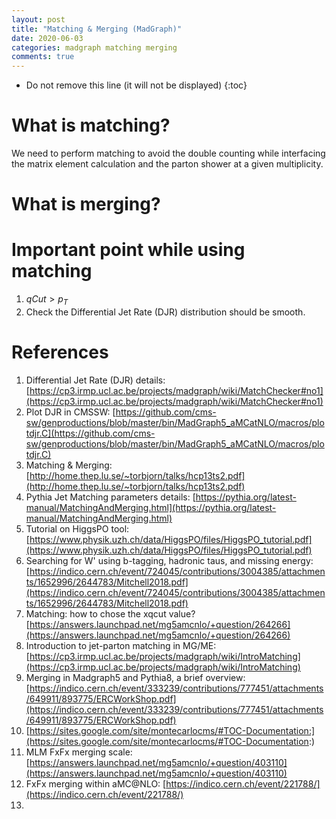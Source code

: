 ```yaml
---
layout: post
title: "Matching & Merging (MadGraph)"
date: 2020-06-03
categories: madgraph matching merging
comments: true
---
```


- Do not remove this line (it will not be displayed)
  {:toc}

# What is matching?

We need to perform matching to avoid the double counting while interfacing the matrix element calculation and the parton shower at a given multiplicity.

# What is merging?

# Important point while using matching

1. $qCut > p_{T}$
2. Check the Differential Jet Rate (DJR) distribution should be smooth.

# References

1. Differential Jet Rate (DJR) details: [https://cp3.irmp.ucl.ac.be/projects/madgraph/wiki/MatchChecker#no1](https://cp3.irmp.ucl.ac.be/projects/madgraph/wiki/MatchChecker#no1)
2. Plot DJR in CMSSW: [https://github.com/cms-sw/genproductions/blob/master/bin/MadGraph5_aMCatNLO/macros/plotdjr.C](https://github.com/cms-sw/genproductions/blob/master/bin/MadGraph5_aMCatNLO/macros/plotdjr.C)
3. Matching & Merging: [http://home.thep.lu.se/~torbjorn/talks/hcp13ts2.pdf](http://home.thep.lu.se/~torbjorn/talks/hcp13ts2.pdf)
4. Pythia Jet Matching parameters details: [https://pythia.org/latest-manual/MatchingAndMerging.html](https://pythia.org/latest-manual/MatchingAndMerging.html)
5. Tutorial on HiggsPO tool: [https://www.physik.uzh.ch/data/HiggsPO/files/HiggsPO_tutorial.pdf](https://www.physik.uzh.ch/data/HiggsPO/files/HiggsPO_tutorial.pdf)
6. Searching for W' using b-tagging, hadronic taus, and missing energy: [https://indico.cern.ch/event/724045/contributions/3004385/attachments/1652996/2644783/Mitchell2018.pdf](https://indico.cern.ch/event/724045/contributions/3004385/attachments/1652996/2644783/Mitchell2018.pdf)
7. Matching: how to chose the xqcut value? [https://answers.launchpad.net/mg5amcnlo/+question/264266](https://answers.launchpad.net/mg5amcnlo/+question/264266)
8. Introduction to jet-parton matching in MG/ME: [https://cp3.irmp.ucl.ac.be/projects/madgraph/wiki/IntroMatching](https://cp3.irmp.ucl.ac.be/projects/madgraph/wiki/IntroMatching)
9. Merging in Madgraph5 and Pythia8, a brief overview: [https://indico.cern.ch/event/333239/contributions/777451/attachments/649911/893775/ERCWorkShop.pdf](https://indico.cern.ch/event/333239/contributions/777451/attachments/649911/893775/ERCWorkShop.pdf)
10. [https://sites.google.com/site/montecarlocms/#TOC-Documentation:](https://sites.google.com/site/montecarlocms/#TOC-Documentation:)
11. MLM FxFx merging scale: [https://answers.launchpad.net/mg5amcnlo/+question/403110](https://answers.launchpad.net/mg5amcnlo/+question/403110)
12. FxFx merging within aMC@NLO: [https://indico.cern.ch/event/221788/](https://indico.cern.ch/event/221788/)
13.

